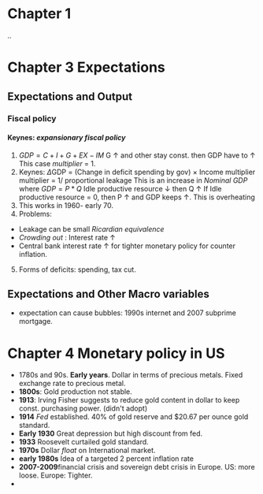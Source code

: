 
# Chapter 1
 ..
# Chapter 3 Expectations
## Expectations and Output
### Fiscal policy
#### Keynes: *expansionary fiscal policy*
1. $GDP = C + I + G + EX - IM$
G &uarr; and other stay const. then GDP have to &uarr;
This case *multiplier* = 1.
2. Keynes: $\Delta$GDP = (Change in deficit spending by gov) $\times$ Income multiplier
multiplier = 1/ proportional leakage
This is an increase in *Nominal GDP* where $GDP = P * Q$
Idle productive resource &darr;  then Q &uarr;
If Idle productive resource = 0, then P &uarr; and GDP keeps &uarr;. This is overheating
3. This works in 1960- early 70.
4. Problems: 
- Leakage can be small *Ricardian equivalence* 
- *Crowding out* :  Interest rate &uarr;
- Central bank interest rate &uarr; for tighter monetary policy for counter inflation.
5. Forms of deficits: spending, tax cut.
## Expectations and Other Macro variables
- expectation can cause bubbles: 1990s internet and 2007 subprime mortgage.

# Chapter 4 Monetary policy in US
- 1780s and 90s. **Early years**. Dollar in terms of precious metals. Fixed exchange rate to precious metal.
- **1800s**:  Gold production not stable.
- **1913**: Irving Fisher suggests to reduce gold content in dollar to keep const. purchasing power. (didn't adopt)
- **1914** *Fed* established.  40% of gold reserve and $20.67 per ounce gold standard.
- **Early 1930** Great depression but high discount from fed.
- **1933** Roosevelt curtailed gold standard.
- **1970s** Dollar *float* on International market.
- **early 1980s** Idea of a targeted 2 percent inflation rate
- **2007-2009**financial crisis and sovereign debt crisis in Europe. US: more loose. Europe: Tighter.
- 

<!--stackedit_data:
eyJoaXN0b3J5IjpbMjc4MDYxNzQsNTMxNTE2NjM3LC02NDk1Mz
UsMTUwNDQxNTQyOSwxMTE1MDI5MTQzLC0xMjYxNzA0MzYzLC0x
NjkxODg3NTE0LDkxNjU5MTAzMSwtNjYyMzIwMTUyLDEyMTI0Mj
U3NDAsODAxMTM0MDQ2LDEyMjUxMDczMjVdfQ==
-->